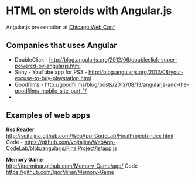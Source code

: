 # HTML on steroids with Angular.js

Angular.js presentation at [Chicago Web Conf](http://chicagowebconf.org/)

## Companies that uses Angular

* DoubleClick - http://blog.angularjs.org/2012/06/doubleclick-super-powered-by-angularjs.html
* Sony - YouTube app for PS3 - http://blog.angularjs.org/2012/08/your-excuse-to-buy-playstation.html
* Goodfilms - http://goodfil.ms/blog/posts/2012/08/13/angularjs-and-the-goodfilms-mobile-site-part-1/
* 

## Examples of web apps

**Rss Reader**  
http://vojtajina.github.com/WebApp-CodeLab/FinalProject/index.html  
Code - https://github.com/vojtajina/WebApp-CodeLab/blob/angularjs/FinalProject/js/app.js

**Memory Game**  
http://igorminar.github.com/Memory-Game/app/
Code - https://github.com/IgorMinar/Memory-Game

